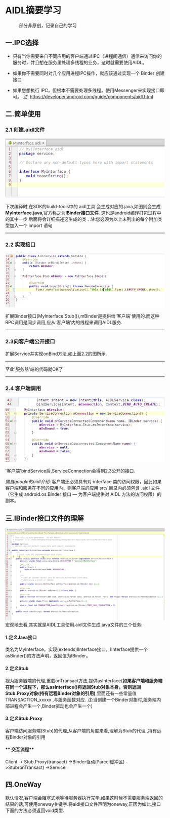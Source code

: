 # AIDL摘要学习    
            部分非原创，记录自己的学习
## 一.IPC选择
* 只有当你需要来自不同应用的客户端通过IPC（进程间通信）通信来访问你的服务时，并且想在服务里处理多线程的业务，这时就需要使用AIDL。

* 如果你不需要同时对几个应用进程IPC操作，就应该通过实现一个 Binder 创建接口

* 如果您想执行 IPC，但根本不需要处理多线程，使用Messenger来实现接口即可。
_注_: https://developer.android.com/guide/components/aidl.html

## 二.简单使用
### 2.1 创建.aidl文件
 ![](pic/aidl_interface.png)
 
 下次编译时,在SDK的build-tools中的 aidl工具 会生成对应的.java,如图则会生成**MyInterface.java**,官方称之为**IBinder接口文件**.
这也是android编译打包过程中的其中一步.后面将会详细描述这生成的类 .
_注_:您必须为以上未列出的每个附加类型加入一个 import 语句
****
### 2.2 实现接口
 ![](pic/aidl_interface_use.png) 

扩展Binder接口(MyInterface.Stub()),mBinder是提供给'客户端'使用的.而这种RPC调用是同步调用,应从'客户端'内的线程来调用AIDL服务.
**** 
### 2.3向客户端公开接口
扩展Service并实现onBind方法,如上面2.2的图所示.
****
至此'服务器'端的代码就OK了
****
### 2.4 客户端调用
 ![](pic/aidl_client.png) 
 ![](pic/aidl_client_2.png) 
 
 '客户端'bindService后,ServiceConnection会得到2.3公开的接口.
 
 _摘自google的aidl介绍_: 客户端还必须具有对 interface 类的访问权限，因此如果客户端和服务在不同的应用内，则客户端的应用 src/ 目录内必须包含 .aidl 文件（它生成 android.os.Binder 接口 — 为客户端提供对 AIDL 方法的访问权限）的副本。
 
## 三.IBinder接口文件的理解
 ![](pic/aidl_ibinder_file.png) 
   宏观地去看,其实就是AIDL工具使用.aidl文件生成.java文件的三个任务:
#### 1.定义Java接口
  类名为MyInterface，实现(extends)IInterface接口，IInterface提供一个asBinder()的方法声明，返回值为IBinder。
#### 2.定义Stub
 视为服务器端的代理,重载onTransact方法,提供asInterface(**如果客户端和服务端在同一个进程下，那么asInterface()将返回Stub对象本身，否则返回Stub.Proxy对象(持有远程Binder对象的引用)**,里面还有一些常量值TRANSACTION_xxxxx ,与服务函数对应.
 _注_:当创建一个Binder对象时,服务端内部进程会产生一个,Binder驱动也会产生一个)
#### 3.定义Stub.Proxy
客户端访问服务端(Stub)的代理,从客户端的角度来看,理解为Stub的代理,,持有远程Binder对象的引用
#### ** 交互流程**
Client -> Stub.Proxy(transact) ->Binder驱动(Parcel缓冲区) ->Stub(onTransact) ->Service 
## 四.OneWay
默认情况,客户端会阻塞式地等待服务器执行完毕,如果这时候不需要服务端返回的结果的话,可使用oneway关键字.将aidl接口文件声明为oneway,正因为如此,接口下面的方法必须返回void类型.
